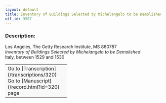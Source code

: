 ```yaml
---
layout: default
title: Inventory of Buildings Selected by Michelangelo to be Demolished
utl_id: 3567
---
```


### Description:

Los Angeles, The Getty Research Institute, MS 860787<br>
_Inventory of Buildings Selected by Michelangelo to be Demolished_<br>
Italy, between 1529 and 1530

<table border="0.5" cellpadding="1" cellspacing="1" style="width: 200px; background-color:#F8F8F8;"><tbody><tr><td>Go to [Transcription](/transcriptions/320)<br>
Go to [Manuscript](/record.html?id=320) page</td></tr></tbody></table> <br>
